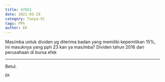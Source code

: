 ```yaml
---
title: 47651
date: 2021-03-19
category: Tanya-SC
tags: PPh
author: EK
---
```


Mas/mba untuk dividen yg diterima badan yang memiliki kepemilikan 15%, ini masuknya yang pph 23 kan ya mas/mba? Dividen tahun 2016 dari perusahaan di bursa efek

---

Betul.

`EK`
